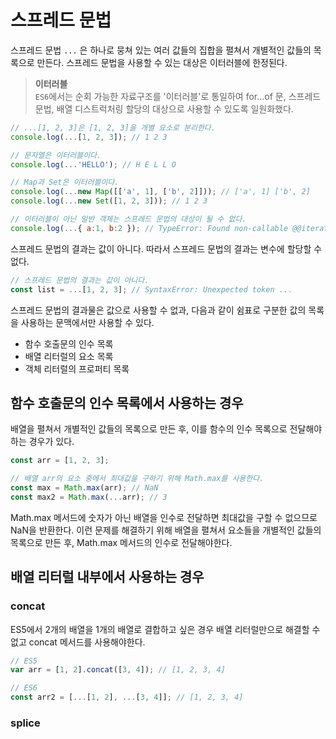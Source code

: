 # 스프레드 문법
스프레드 문법 ```...``` 은 하나로 뭉쳐 있는 여러 값들의 집합을 펼쳐서 개별적인 값들의 목록으로 만든다.
스프레드 문법을 사용할 수 있는 대상은 이터러블에 한정된다.
> <strong>이터러블</strong><br>
> ```ES6```에서는 순회 가능한 자료구조를 '이터러블'로 통일하여 for...of 문, 스프레드 문법, 배열 디스트럭처링 할당의 대상으로 사용할 수 있도록 일원화했다.

```javascript
// ...[1, 2, 3]은 [1, 2, 3]을 개별 요소로 분리한다.
console.log(...[1, 2, 3]); // 1 2 3

// 문자열은 이터러블이다.
console.log(...'HELLO'); // H E L L O

// Map과 Set은 이터러블이다.
console.log(...new Map([['a', 1], ['b', 2]])); // ['a', 1] ['b', 2]
console.log(...new Set([1, 2, 3])); // 1 2 3

// 이터러블이 아닌 일반 객체는 스프레드 문법의 대상이 될 수 없다.
console.log(...{ a:1, b:2 }); // TypeError: Found non-callable @@iterator
```
스프레드 문법의 결과는 값이 아니다. 따라서 스프레드 문법의 결과는 변수에 할당할 수 없다.
```javascript
// 스프레드 문법의 결과는 값이 아니다.
const list = ...[1, 2, 3]; // SyntaxError: Unexpected token ...
```
스프레드 문법의 결과물은 값으로 사용할 수 없과, 다음과 같이 쉼표로 구분한 값의 목록을 사용하는 문맥에서만 사용할 수 있다.
- 함수 호출문의 인수 목록
- 배열 리터럴의 요소 목록
- 객체 리터럴의 프로퍼티 목록

## 함수 호출문의 인수 목록에서 사용하는 경우
배열을 펼쳐서 개별적인 값들의 목록으로 만든 후, 이를 함수의 인수 목록으로 전달해야하는 경우가 있다.
```javascript
const arr = [1, 2, 3];

// 배열 arr의 요소 중에서 최대값을 구하기 위해 Math.max를 사용한다.
const max = Math.max(arr); // NaN
const max2 = Math.max(...arr); // 3
```
Math.max 메서드에 숫자가 아닌 배열을 인수로 전달하면 최대값을 구할 수 없으므로 NaN을 반환한다. 이런 문제를 해결하기 위해 배열을 펼쳐서 요소들을 개별적인 값들의 목록으로 만든 후, Math.max 메서드의 인수로 전달해야한다.

## 배열 리터럴 내부에서 사용하는 경우
### concat
ES5에서 2개의 배열을 1개의 배열로 결합하고 싶은 경우 배열 리터럴만으로 해결할 수 없고 concat 메서드를 사용해야한다.
```javascript
// ES5
var arr = [1, 2].concat([3, 4]); // [1, 2, 3, 4]

// ES6
const arr2 = [...[1, 2], ...[3, 4]]; // [1, 2, 3, 4]
```

### splice